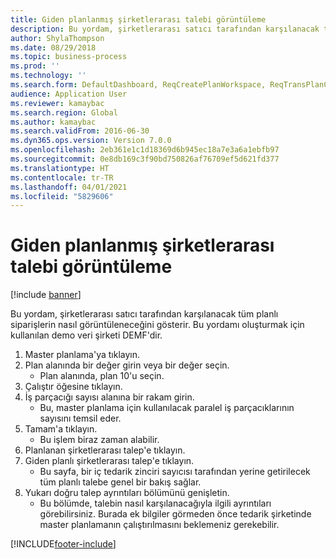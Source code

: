 ```yaml
---
title: Giden planlanmış şirketlerarası talebi görüntüleme
description: Bu yordam, şirketlerarası satıcı tarafından karşılanacak tüm planlı siparişlerin nasıl görüntüleneceğini gösterir.
author: ShylaThompson
ms.date: 08/29/2018
ms.topic: business-process
ms.prod: ''
ms.technology: ''
ms.search.form: DefaultDashboard, ReqCreatePlanWorkspace, ReqTransPlanCard, ReqOutboundIntercompanyDemand
audience: Application User
ms.reviewer: kamaybac
ms.search.region: Global
ms.author: kamaybac
ms.search.validFrom: 2016-06-30
ms.dyn365.ops.version: Version 7.0.0
ms.openlocfilehash: 2eb361e1c1d18369d6b945ec18a7e3a6a1ebfb97
ms.sourcegitcommit: 0e8db169c3f90bd750826af76709ef5d621fd377
ms.translationtype: HT
ms.contentlocale: tr-TR
ms.lasthandoff: 04/01/2021
ms.locfileid: "5829606"
---
```

# <a name="view-outbound-planned-intercompany-demand"></a>Giden planlanmış şirketlerarası talebi görüntüleme

[!include [banner](../../includes/banner.md)]

Bu yordam, şirketlerarası satıcı tarafından karşılanacak tüm planlı siparişlerin nasıl görüntüleneceğini gösterir. Bu yordamı oluşturmak için kullanılan demo veri şirketi DEMF'dir.

1. Master planlama'ya tıklayın.
2. Plan alanında bir değer girin veya bir değer seçin.
    * Plan alanında, plan 10'u seçin.  
3. Çalıştır öğesine tıklayın.
4. İş parçacığı sayısı alanına bir rakam girin.
    * Bu, master planlama için kullanılacak paralel iş parçacıklarının sayısını temsil eder.  
5. Tamam'a tıklayın.
    * Bu işlem biraz zaman alabilir.  
6. Planlanan şirketlerarası talep'e tıklayın.
7. Giden planlı şirketlerarası talep'e tıklayın.
    * Bu sayfa, bir iç tedarik zinciri sayıcısı tarafından yerine getirilecek tüm planlı talebe genel bir bakış sağlar.  
8. Yukarı doğru talep ayrıntıları bölümünü genişletin.
    * Bu bölümde, talebin nasıl karşılanacağıyla ilgili ayrıntıları görebilirsiniz. Burada ek bilgiler görmeden önce tedarik şirketinde master planlamanın çalıştırılmasını beklemeniz gerekebilir.  



[!INCLUDE[footer-include](../../../includes/footer-banner.md)]
